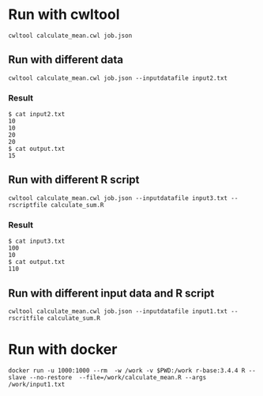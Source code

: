 # Run with cwltool

```
cwltool calculate_mean.cwl job.json
```

## Run with different data

```
cwltool calculate_mean.cwl job.json --inputdatafile input2.txt
```

### Result

```console
$ cat input2.txt
10
10
20
20
$ cat output.txt
15
```


## Run with different R script

```
cwltool calculate_mean.cwl job.json --inputdatafile input3.txt --rscriptfile calculate_sum.R
```

### Result

```console
$ cat input3.txt
100
10
$ cat output.txt
110
```

## Run with different input data and R script

```
cwltool calculate_mean.cwl job.json --inputdatafile input1.txt --rscritfile calculate_sum.R
```

# Run with docker

```
docker run -u 1000:1000 --rm  -w /work -v $PWD:/work r-base:3.4.4 R --slave --no-restore  --file=/work/calculate_mean.R --args /work/input1.txt
```

